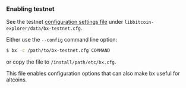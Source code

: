 ### Enabling testnet

See the testnet [configuration settings file](https://github.com/libbitcoin/libbitcoin-explorer/wiki/Configuration-Settings) under `libbitcoin-explorer/data/bx-testnet.cfg`.

Either use the `--config` command line option:
```sh
$ bx -c /path/to/bx-testnet.cfg COMMAND
```
or copy the file to `/install/path/etc/bx.cfg`.

This file enables configuration options that can also make bx useful for altcoins.